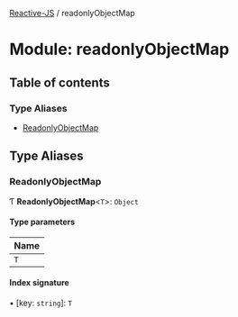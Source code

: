 [Reactive-JS](../README.md) / readonlyObjectMap

# Module: readonlyObjectMap

## Table of contents

### Type Aliases

- [ReadonlyObjectMap](readonlyObjectMap.md#readonlyobjectmap)

## Type Aliases

### ReadonlyObjectMap

Ƭ **ReadonlyObjectMap**<`T`\>: `Object`

#### Type parameters

| Name |
| :------ |
| `T` |

#### Index signature

▪ [key: `string`]: `T`
